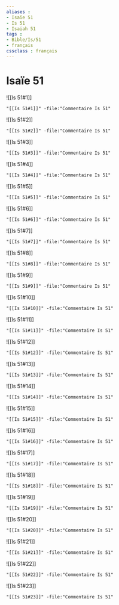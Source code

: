 ```yaml
---
aliases : 
- Isaïe 51
- Is 51
- Isaiah 51
tags : 
- Bible/Is/51
- français
cssclass : français
---
```


# Isaïe 51

![[Is 51#1]]

```query
"[[Is 51#1]]" -file:"Commentaire Is 51"
```

![[Is 51#2]]

```query
"[[Is 51#2]]" -file:"Commentaire Is 51"
```

![[Is 51#3]]

```query
"[[Is 51#3]]" -file:"Commentaire Is 51"
```

![[Is 51#4]]

```query
"[[Is 51#4]]" -file:"Commentaire Is 51"
```

![[Is 51#5]]

```query
"[[Is 51#5]]" -file:"Commentaire Is 51"
```

![[Is 51#6]]

```query
"[[Is 51#6]]" -file:"Commentaire Is 51"
```

![[Is 51#7]]

```query
"[[Is 51#7]]" -file:"Commentaire Is 51"
```

![[Is 51#8]]

```query
"[[Is 51#8]]" -file:"Commentaire Is 51"
```

![[Is 51#9]]

```query
"[[Is 51#9]]" -file:"Commentaire Is 51"
```

![[Is 51#10]]

```query
"[[Is 51#10]]" -file:"Commentaire Is 51"
```

![[Is 51#11]]

```query
"[[Is 51#11]]" -file:"Commentaire Is 51"
```

![[Is 51#12]]

```query
"[[Is 51#12]]" -file:"Commentaire Is 51"
```

![[Is 51#13]]

```query
"[[Is 51#13]]" -file:"Commentaire Is 51"
```

![[Is 51#14]]

```query
"[[Is 51#14]]" -file:"Commentaire Is 51"
```

![[Is 51#15]]

```query
"[[Is 51#15]]" -file:"Commentaire Is 51"
```

![[Is 51#16]]

```query
"[[Is 51#16]]" -file:"Commentaire Is 51"
```

![[Is 51#17]]

```query
"[[Is 51#17]]" -file:"Commentaire Is 51"
```

![[Is 51#18]]

```query
"[[Is 51#18]]" -file:"Commentaire Is 51"
```

![[Is 51#19]]

```query
"[[Is 51#19]]" -file:"Commentaire Is 51"
```

![[Is 51#20]]

```query
"[[Is 51#20]]" -file:"Commentaire Is 51"
```

![[Is 51#21]]

```query
"[[Is 51#21]]" -file:"Commentaire Is 51"
```

![[Is 51#22]]

```query
"[[Is 51#22]]" -file:"Commentaire Is 51"
```

![[Is 51#23]]

```query
"[[Is 51#23]]" -file:"Commentaire Is 51"
```

